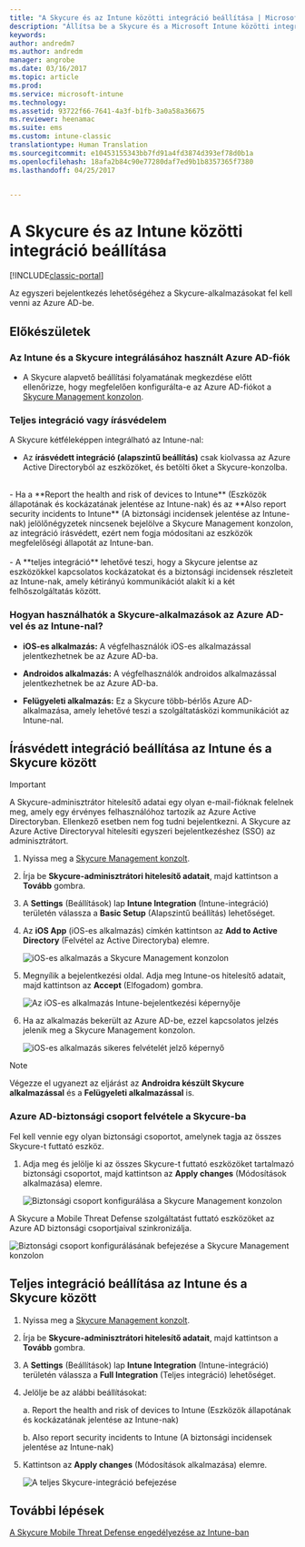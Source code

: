 ```yaml
---
title: "A Skycure és az Intune közötti integráció beállítása | Microsoft Docs"
description: "Állítsa be a Skycure és a Microsoft Intune közötti integrációt."
keywords: 
author: andredm7
ms.author: andredm
manager: angrobe
ms.date: 03/16/2017
ms.topic: article
ms.prod: 
ms.service: microsoft-intune
ms.technology: 
ms.assetid: 93722f66-7641-4a3f-b1fb-3a0a58a36675
ms.reviewer: heenamac
ms.suite: ems
ms.custom: intune-classic
translationtype: Human Translation
ms.sourcegitcommit: e10453155343bb7fd91a4fd3874d393ef78d0b1a
ms.openlocfilehash: 18afa2b84c90e77280daf7ed9b1b8357365f7380
ms.lasthandoff: 04/25/2017


---
```


# <a name="set-up-the-skycure-integration-with-intune"></a>A Skycure és az Intune közötti integráció beállítása

[!INCLUDE[classic-portal](../includes/classic-portal.md)]

Az egyszeri bejelentkezés lehetőségéhez a Skycure-alkalmazásokat fel kell venni az Azure AD-be.

## <a name="before-you-begin"></a>Előkészületek

### <a name="azure-ad-account-used-to-integrate-intune-and-skycure"></a>Az Intune és a Skycure integrálásához használt Azure AD-fiók

-   A Skycure alapvető beállítási folyamatának megkezdése előtt ellenőrizze, hogy megfelelően konfigurálta-e az Azure AD-fiókot a [Skycure Management konzolon](https://aad.skycure.com).

### <a name="full-integration-vs-read-only"></a>Teljes integráció vagy írásvédelem

A Skycure kétféleképpen integrálható az Intune-nal:

-   Az **írásvédett integráció (alapszintű beállítás)** csak kiolvassa az Azure Active Directoryból az eszközöket, és betölti őket a Skycure-konzolba.
<br>
    -   Ha a **Report the health and risk of devices to Intune** (Eszközök állapotának és kockázatának jelentése az Intune-nak) és az **Also report security incidents to Intune** (A biztonsági incidensek jelentése az Intune-nak) jelölőnégyzetek nincsenek bejelölve a Skycure Management konzolon, az integráció írásvédett, ezért nem fogja módosítani az eszközök megfelelőségi állapotát az Intune-ban.
<br></br>
-   A **teljes integráció** lehetővé teszi, hogy a Skycure jelentse az eszközökkel kapcsolatos kockázatokat és a biztonsági incidensek részleteit az Intune-nak, amely kétirányú kommunikációt alakít ki a két felhőszolgáltatás között.

### <a name="how-the-skycure-apps-are-used-with-azure-ad-and-intune"></a>Hogyan használhatók a Skycure-alkalmazások az Azure AD-vel és az Intune-nal?

-   **iOS-es alkalmazás:** A végfelhasználók iOS-es alkalmazással jelentkezhetnek be az Azure AD-ba.

-   **Androidos alkalmazás:** A végfelhasználók androidos alkalmazással jelentkezhetnek be az Azure AD-ba.

-   **Felügyeleti alkalmazás:** Ez a Skycure több-bérlős Azure AD-alkalmazása, amely lehetővé teszi a szolgáltatásközi kommunikációt az Intune-nal.

## <a name="to-set-up-the-read-only-integration-between-intune-and-skycure"></a>Írásvédett integráció beállítása az Intune és a Skycure között

> [!IMPORTANT]
> A Skycure-adminisztrátor hitelesítő adatai egy olyan e-mail-fióknak felelnek meg, amely egy érvényes felhasználóhoz tartozik az Azure Active Directoryban. Ellenkező esetben nem fog tudni bejelentkezni. A Skycure az Azure Active Directoryval hitelesíti egyszeri bejelentkezéshez (SSO) az adminisztrátort.

1.  Nyissa meg a [Skycure Management konzolt](https://aad.skycure.com).

2.  Írja be **Skycure-adminisztrátori hitelesítő adatait**, majd kattintson a **Tovább** gombra.

3.  A **Settings** (Beállítások) lap **Intune Integration** (Intune-integráció) területén válassza a **Basic Setup** (Alapszintű beállítás) lehetőséget.

4.  Az **iOS App** (iOS-es alkalmazás) címkén kattintson az **Add to Active Directory** (Felvétel az Active Directoryba) elemre.

    ![iOS-es alkalmazás a Skycure Management konzolon](../media/mtp/skycure-setup-1.png)

5.  Megnyílik a bejelentkezési oldal. Adja meg Intune-os hitelesítő adatait, majd kattintson az **Accept** (Elfogadom) gombra.

    ![Az iOS-es alkalmazás Intune-bejelentkezési képernyője](../media/mtp/skycure-setup-2.png)

6.  Ha az alkalmazás bekerült az Azure AD-be, ezzel kapcsolatos jelzés jelenik meg a Skycure Management konzolon.

    ![iOS-es alkalmazás sikeres felvételét jelző képernyő](../media/mtp/skycure-setup-3.png)

> [!NOTE]
> Végezze el ugyanezt az eljárást az **Androidra készült Skycure alkalmazással** és a **Felügyeleti alkalmazással** is.

### <a name="add-an-azure-ad-security-group-into-skycure"></a>Azure AD-biztonsági csoport felvétele a Skycure-ba

Fel kell vennie egy olyan biztonsági csoportot, amelynek tagja az összes Skycure-t futtató eszköz.

1.  Adja meg és jelölje ki az összes Skycure-t futtató eszközöket tartalmazó biztonsági csoportot, majd kattintson az **Apply changes** (Módosítások alkalmazása) elemre.

    ![Biztonsági csoport konfigurálása a Skycure Management konzolon](../media/mtp/skycure-setup-4.png)

A Skycure a Mobile Threat Defense szolgáltatást futtató eszközöket az Azure AD biztonsági csoportjaival szinkronizálja.

![Biztonsági csoport konfigurálásának befejezése a Skycure Management konzolon](../media/mtp/skycure-setup-5.png)

## <a name="set-up-the-full-integration-between-intune-and-skycure"></a>Teljes integráció beállítása az Intune és a Skycure között

1.  Nyissa meg a [Skycure Management konzolt](https://aad.skycure.com).

2.  Írja be **Skycure-adminisztrátori hitelesítő adatait**, majd kattintson a **Tovább** gombra.

3.  A **Settings** (Beállítások) lap **Intune Integration** (Intune-integráció) területén válassza a **Full Integration** (Teljes integráció) lehetőséget.

4.  Jelölje be az alábbi beállításokat:

    a.  Report the health and risk of devices to Intune (Eszközök állapotának és kockázatának jelentése az Intune-nak)

    b.  Also report security incidents to Intune (A biztonsági incidensek jelentése az Intune-nak)

5.  Kattintson az **Apply changes** (Módosítások alkalmazása) elemre.

    ![A teljes Skycure-integráció befejezése](../media/mtp/skycure-setup-6.png)

## <a name="next-steps"></a>További lépések

[A Skycure Mobile Threat Defense engedélyezése az Intune-ban](https://docs.microsoft.com/intune/deploy-use/enable-skycure-mobile-threat-defense-in-intune)

